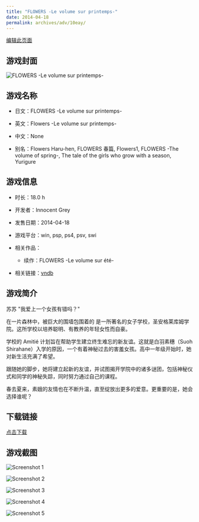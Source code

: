 ```yaml
---
title: "FLOWERS -Le volume sur printemps-"
date: 2014-04-18
permalink: archives/adv/10eay/
---
```

[编辑此页面](https://github.com/ACG-3/ADV3-source/blob/main/source/_posts/FLOWERS%20-Le%20volume%20sur%20printemps-.md)

## 游戏封面

![FLOWERS -Le volume sur printemps-](https://pan.timero.xyz/d/onedrive/img_lib_001/FLOWERS%20-Le%20volume%20sur%20printemps-_cover.avif)


## 游戏名称

- 日文：FLOWERS -Le volume sur printemps-
- 英文：Flowers -Le volume sur printemps-
- 中文：None

- 别名：Flowers Haru-hen, FLOWERS 春篇, Flowers1, FLOWERS -The volume of spring-, The tale of the girls who grow with a season, Yurigure


## 游戏信息

- 时长：18.0 h
- 开发者：Innocent Grey
- 发售日期：2014-04-18
- 游戏平台：win, psp, ps4, psv, swi
- 相关作品：
   - 续作：FLOWERS -Le volume sur été-

- 相关链接：[vndb](https://vndb.org/v14267)


## 游戏简介

苏苏  "我爱上一个女孩有错吗？"

在一片森林中，被巨大的围墙包围着的 是一所著名的女子学校，圣安格莱库姆学院。这所学校以培养聪明、有教养的年轻女性而自豪。

学校的 Amitié 计划旨在帮助学生建立终生难忘的新友谊。这就是白羽素穗（Suoh Shirahane）入学的原因，一个有着神秘过去的害羞女孩。高中一年级开始时，她对新生活充满了希望。

跟随她的脚步，她将建立起新的友谊，并试图揭开学院中的诸多谜团，包括神秘仪式和同学的神秘失踪，同时努力通过自己的课程。

春去夏来，素娥的友情也在不断升温，直至绽放出更多的爱意。更重要的是，她会选择谁呢？




## 下载链接

[点击下载](https://pan.timero.xyz/onedrive/adv_lib_001/FLOWERS%20-Le%20volume%20sur%20printemps-)


## 游戏截图


![Screenshot 1](https://pan.timero.xyz/d/onedrive/img_lib_001/FLOWERS%20-Le%20volume%20sur%20printemps-_Screenshot_1.avif)

![Screenshot 2](https://pan.timero.xyz/d/onedrive/img_lib_001/FLOWERS%20-Le%20volume%20sur%20printemps-_Screenshot_2.avif)

![Screenshot 3](https://pan.timero.xyz/d/onedrive/img_lib_001/FLOWERS%20-Le%20volume%20sur%20printemps-_Screenshot_3.avif)

![Screenshot 4](https://pan.timero.xyz/d/onedrive/img_lib_001/FLOWERS%20-Le%20volume%20sur%20printemps-_Screenshot_4.avif)

![Screenshot 5](https://pan.timero.xyz/d/onedrive/img_lib_001/FLOWERS%20-Le%20volume%20sur%20printemps-_Screenshot_5.avif)

